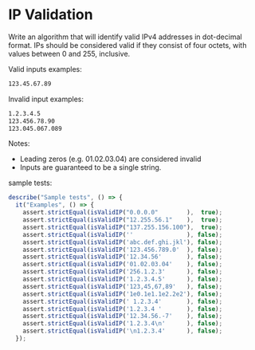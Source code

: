 # IP Validation

Write an algorithm that will identify valid IPv4 addresses in dot-decimal format. IPs should be considered valid if they consist of four octets, with values between 0 and 255, inclusive.

Valid inputs examples:  

```1.2.3.4  
123.45.67.89
```

Invalid input examples:

```1.2.3  
1.2.3.4.5  
123.456.78.90  
123.045.067.089
```

Notes:

- Leading zeros (e.g. 01.02.03.04) are considered invalid  
- Inputs are guaranteed to be a single string.

sample tests:

```js
describe("Sample tests", () => {
  it("Examples", () => {
    assert.strictEqual(isValidIP("0.0.0.0"        ),  true);
    assert.strictEqual(isValidIP("12.255.56.1"    ),  true);
    assert.strictEqual(isValidIP("137.255.156.100"),  true);
    assert.strictEqual(isValidIP(''               ), false);
    assert.strictEqual(isValidIP('abc.def.ghi.jkl'), false);
    assert.strictEqual(isValidIP('123.456.789.0'  ), false);
    assert.strictEqual(isValidIP('12.34.56'       ), false);
    assert.strictEqual(isValidIP('01.02.03.04'    ), false);
    assert.strictEqual(isValidIP('256.1.2.3'      ), false);
    assert.strictEqual(isValidIP('1.2.3.4.5'      ), false);
    assert.strictEqual(isValidIP('123,45,67,89'   ), false);
    assert.strictEqual(isValidIP('1e0.1e1.1e2.2e2'), false);
    assert.strictEqual(isValidIP(' 1.2.3.4'       ), false);
    assert.strictEqual(isValidIP('1.2.3.4 '       ), false);
    assert.strictEqual(isValidIP('12.34.56.-7'    ), false);
    assert.strictEqual(isValidIP('1.2.3.4\n'      ), false);
    assert.strictEqual(isValidIP('\n1.2.3.4'      ), false);
  });
```
